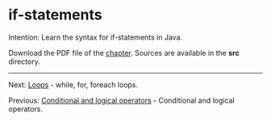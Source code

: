 # if-statements

Intention: Learn the syntax for if-statements in Java.

Download the PDF file of the [chapter](chapter_10.pdf). Sources are available in the <b>src</b> directory.


<hr>

Next: [Loops](chapter_11.md "Loops") - while, for, foreach loops.

Previous: [Conditional and logical operators](chapter_9.md "Conditional and logical operators") -
Conditional and logical operators.
